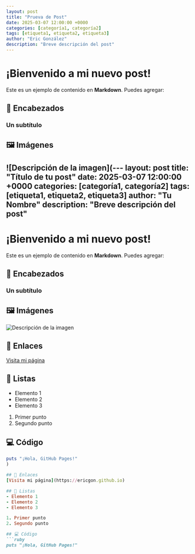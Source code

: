 ```yaml
---
layout: post
title: "Prueva de Post"
date: 2025-03-07 12:00:00 +0000
categories: [categoría1, categoría2]
tags: [etiqueta1, etiqueta2, etiqueta3]
author: "Eric González"
description: "Breve descripción del post"
---
```


# ¡Bienvenido a mi nuevo post!

Este es un ejemplo de contenido en **Markdown**. Puedes agregar:

## 📌 Encabezados
### Un subtítulo

## 🖼️ Imágenes
![Descripción de la imagen](---
layout: post
title: "Título de tu post"
date: 2025-03-07 12:00:00 +0000
categories: [categoría1, categoría2]
tags: [etiqueta1, etiqueta2, etiqueta3]
author: "Tu Nombre"
description: "Breve descripción del post"
---

# ¡Bienvenido a mi nuevo post!

Este es un ejemplo de contenido en **Markdown**. Puedes agregar:

## 📌 Encabezados
### Un subtítulo

## 🖼️ Imágenes
![Descripción de la imagen](https://example.com/imagen.jpg)

## 🔗 Enlaces
[Visita mi página](https://ericgon.github.io)

## 🔢 Listas
- Elemento 1
- Elemento 2
- Elemento 3

1. Primer punto
2. Segundo punto

## 💻 Código
```ruby
puts "¡Hola, GitHub Pages!"
)

## 🔗 Enlaces
[Visita mi página](https://ericgon.github.io)

## 🔢 Listas
- Elemento 1
- Elemento 2
- Elemento 3

1. Primer punto
2. Segundo punto

## 💻 Código
```ruby
puts "¡Hola, GitHub Pages!"
